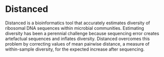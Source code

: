# Distanced
Distanced is a bioinformatics tool that accurately estimates diversity of ribosomal DNA sequences within microbial communities.  Estimating diversity has been a perennial challenge because sequencing error creates artefactual sequences and inflates diversity.  Distanced overcomes this problem by correcting values of mean pairwise distance, a measure of within-sample diversity, for the expected increase after sequencing.  
